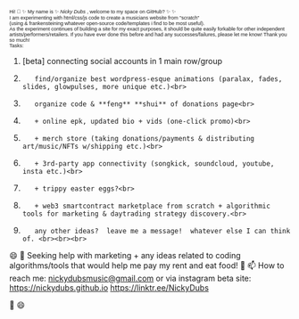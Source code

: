 <span style="font-size:9px; font-family:arial;">Hi! 👋 ✨
My name is ✨ _Nicky Dubs_ , welcome to my space on GitHub?  ✨ ✨
  <br>
I am experimenting with html/css/js code to create a musicians website from "scratch"
  <br> 
(using & frankensteining whatever open-source code/templates i find to be most useful). 
  <br>
As the experiment continues of building a site for my exact purposes, it should be quite easily forkable for other independent artists/performers/retailers. 
If you have ever done this before and had any successes/failures, please let me know!  Thank you so much! 
<br>
Tasks:
1. [beta] connecting social accounts in 1 main row/group<br>
2.        find/organize best wordpress-esque animations (paralax, fades, slides, glowpulses, more unique etc.)<br>
3.        organize code & **feng** **shui** of donations page<br>
4.        + online epk, updated bio + vids (one-click promo)<br>
5.        + merch store (taking donations/payments & distributing art/music/NFTs w/shipping etc.)<br>
6.        + 3rd-party app connectivity (songkick, soundcloud, youtube, insta etc.)<br>
7.        + trippy easter eggs?<br>
8.        + web3 smartcontract marketplace from scratch + algorithmic tools for marketing & daytrading strategy discovery.<br>
9.        any other ideas?  leave me a message!  whatever else I can think of. <br><br><br>
  
😄 🤔 Seeking help with marketing + any ideas related to coding algorithms/tools that would help me pay my rent and eat food!
💬 📫 How to reach me: nickydubsmusic@gmail.com or via instagram
beta site: https://nickydubs.github.io 
https://linktr.ee/NickyDubs

<!-- ⚡⚡⚡⚡⚡⚡⚡⚡⚡ Fun fact: farts & penises are the best  ⚡⚡⚡⚡⚡
**nickydubs/nickydubs** is a ✨ _special_ ✨ repository because its `README.md` (this file) appears on your GitHub profile.
Here are some ideas to get you started:
-->
👯
😄 
<!---->
